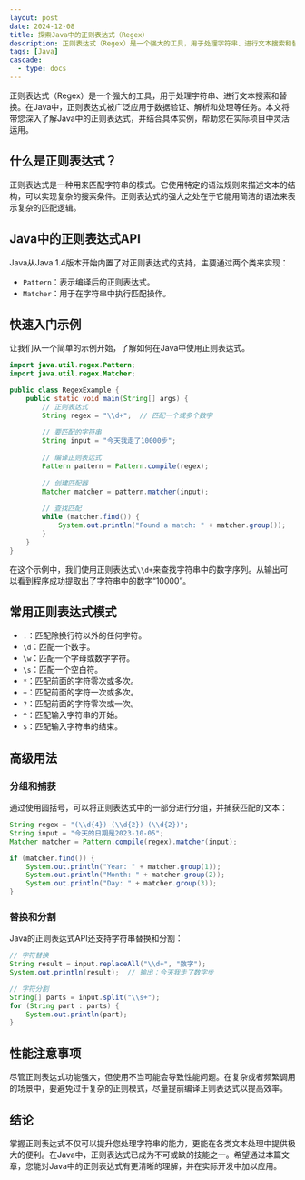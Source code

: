 ```yaml
---
layout: post
date: 2024-12-08
title: 探索Java中的正则表达式（Regex）
description: 正则表达式（Regex）是一个强大的工具，用于处理字符串、进行文本搜索和替换。在Java中，正则表达式被广泛应用于数据验证、解析和处理等任务。本文将带您深入了解Java中的正则表达式，并结合具体实例，帮助您在实际项目中灵活运用。
tags: [Java]
cascade:
  - type: docs
---
```



正则表达式（Regex）是一个强大的工具，用于处理字符串、进行文本搜索和替换。在Java中，正则表达式被广泛应用于数据验证、解析和处理等任务。本文将带您深入了解Java中的正则表达式，并结合具体实例，帮助您在实际项目中灵活运用。

## 什么是正则表达式？

正则表达式是一种用来匹配字符串的模式。它使用特定的语法规则来描述文本的结构，可以实现复杂的搜索条件。正则表达式的强大之处在于它能用简洁的语法来表示复杂的匹配逻辑。

## Java中的正则表达式API

Java从Java 1.4版本开始内置了对正则表达式的支持，主要通过两个类来实现：

- `Pattern`：表示编译后的正则表达式。
- `Matcher`：用于在字符串中执行匹配操作。

## 快速入门示例

让我们从一个简单的示例开始，了解如何在Java中使用正则表达式。

```java
import java.util.regex.Pattern;
import java.util.regex.Matcher;

public class RegexExample {
    public static void main(String[] args) {
        // 正则表达式
        String regex = "\\d+";  // 匹配一个或多个数字
        
        // 要匹配的字符串
        String input = "今天我走了10000步";
        
        // 编译正则表达式
        Pattern pattern = Pattern.compile(regex);
        
        // 创建匹配器
        Matcher matcher = pattern.matcher(input);
        
        // 查找匹配
        while (matcher.find()) {
            System.out.println("Found a match: " + matcher.group());
        }
    }
}
```

在这个示例中，我们使用正则表达式`\\d+`来查找字符串中的数字序列。从输出可以看到程序成功提取出了字符串中的数字“10000”。

## 常用正则表达式模式

- `.`：匹配除换行符以外的任何字符。
- `\d`：匹配一个数字。
- `\w`：匹配一个字母或数字字符。
- `\s`：匹配一个空白符。
- `*`：匹配前面的字符零次或多次。
- `+`：匹配前面的字符一次或多次。
- `?`：匹配前面的字符零次或一次。
- `^`：匹配输入字符串的开始。
- `$`：匹配输入字符串的结束。

## 高级用法

### 分组和捕获

通过使用圆括号，可以将正则表达式中的一部分进行分组，并捕获匹配的文本：

```java
String regex = "(\\d{4})-(\\d{2})-(\\d{2})";
String input = "今天的日期是2023-10-05";
Matcher matcher = Pattern.compile(regex).matcher(input);

if (matcher.find()) {
    System.out.println("Year: " + matcher.group(1));
    System.out.println("Month: " + matcher.group(2));
    System.out.println("Day: " + matcher.group(3));
}
```

### 替换和分割

Java的正则表达式API还支持字符串替换和分割：

```java
// 字符替换
String result = input.replaceAll("\\d+", "数字");
System.out.println(result);  // 输出：今天我走了数字步

// 字符分割
String[] parts = input.split("\\s+");
for (String part : parts) {
    System.out.println(part);
}
```

## 性能注意事项

尽管正则表达式功能强大，但使用不当可能会导致性能问题。在复杂或者频繁调用的场景中，要避免过于复杂的正则模式，尽量提前编译正则表达式以提高效率。

## 结论

掌握正则表达式不仅可以提升您处理字符串的能力，更能在各类文本处理中提供极大的便利。在Java中，正则表达式已成为不可或缺的技能之一。希望通过本篇文章，您能对Java中的正则表达式有更清晰的理解，并在实际开发中加以应用。